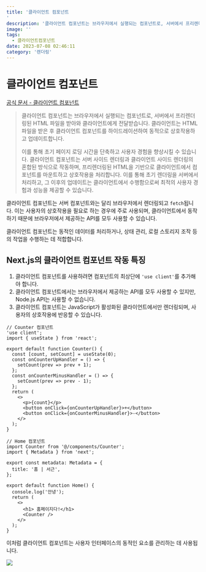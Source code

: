 ```yaml
---
title: '클라이언트 컴포넌트
'
description: '클라이언트 컴포넌트는 브라우저에서 실행되는 컴포넌트로, 서버에서 프리렌더링된 HTML 파일을 받아와 클라이언트에게 전달받습니다. 클라이언트는 HTML 파일을 받은 후 클라이언트 컴포넌트를 하이드레이션하여 동적으로 상호작용하고 업데이트합니다.'
image: ''
tags:
  - 클라이언트컴포넌트
date: 2023-07-08 02:46:11
category: '렌더링'
---
```


# 클라이언트 컴포넌트

[공식 문서 - 클라이언트 컴포넌트](https://nextjs.org/docs/getting-started/react-essentials#client-components)

> 클라이언트 컴포넌트는 브라우저에서 실행되는 컴포넌트로, 서버에서 프리렌더링된
> HTML 파일을 받아와 클라이언트에게 전달받습니다. 클라이언트는 HTML 파일을 받은
> 후 클라이언트 컴포넌트를 하이드레이션하여 동적으로 상호작용하고
> 업데이트합니다.
>
> 이를 통해 초기 페이지 로딩 시간을 단축하고 사용자 경험을 향상시킬 수 있습니다.
> 클라이언트 컴포넌트는 서버 사이드 렌더링과 클라이언트 사이드 렌더링의 혼합된
> 방식으로 작동하며, 프리렌더링된 HTML을 기반으로 클라이언트에서 컴포넌트를
> 마운트하고 상호작용을 처리합니다. 이를 통해 초기 렌더링을 서버에서 처리하고,
> 그 이후의 업데이트는 클라이언트에서 수행함으로써 최적의 사용자 경험과 성능을
> 제공할 수 있습니다.

클라이언트 컴포넌트는 서버 컴포넌트와는 달리 브라우저에서 렌더링되고
`fetch`됩니다. 이는 사용자의 상호작용을 필요로 하는 경우에 주로 사용되며,
클라이언트에서 동작하기 때문에 브라우저에서 제공하는 API를 모두 사용할 수
있습니다.

클라이언트 컴포넌트는 동적인 데이터를 처리하거나, 상태 관리, 로컬 스토리지 조작
등의 작업을 수행하는 데 적합합니다.

## Next.js의 클라이언트 컴포넌트 작동 특징

1. 클라이언트 컴포넌트를 사용하려면 컴포넌트의 최상단에 `'use client'`를
   추가해야 합니다.
2. 클라이언트 컴포넌트에서는 브라우저에서 제공하는 API를 모두 사용할 수 있지만,
   Node.js API는 사용할 수 없습니다.
3. 클라이언트 컴포넌트는 JavaScript가 활성화된 클라이언트에서만 렌더링되며,
   사용자의 상호작용에 반응할 수 있습니다.

```tsx
// Counter 컴포넌트
'use client';
import { useState } from 'react';

export default function Counter() {
  const [count, setCount] = useState(0);
  const onCounterUpHandler = () => {
    setCount(prev => prev + 1);
  };
  const onCounterMinusHandler = () => {
    setCount(prev => prev - 1);
  };
  return (
    <>
      <p>{count}</p>
      <button onClick={onCounterUpHandler}>+</button>
      <button onClick={onCounterMinusHandler}>-</button>
    </>
  );
}

// Home 컴포넌트
import Counter from '@/components/Counter';
import { Metadata } from 'next';

export const metadata: Metadata = {
  title: '홈 | 서근',
};

export default function Home() {
  console.log('안녕');
  return (
    <>
      <h1> 홈페이지다!</h1>
      <Counter />
    </>
  );
}
```

이처럼 클라이언트 컴포넌트는 사용자 인터페이스의 동적인 요소를 관리하는 데
사용됩니다.

![](https://i.imgur.com/sKuX4o8.png)
